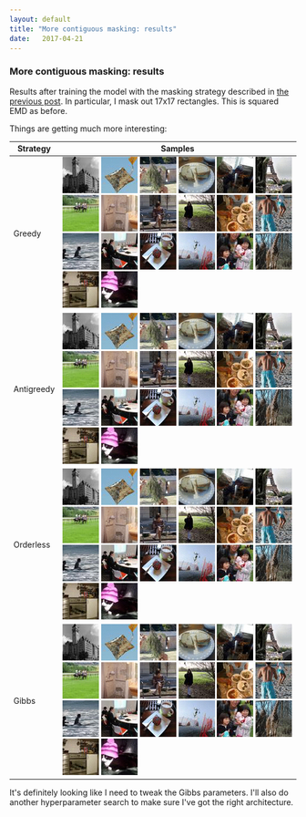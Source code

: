 ```yaml
---
layout: default
title: "More contiguous masking: results"
date:   2017-04-21
---
```


### More contiguous masking: results

Results after training the model with the masking strategy described in [the previous post](https://cooijmanstim.github.io/2017/04/17/more-contiguous-masking/).
In particular, I mask out 17x17 rectangles. This is squared EMD as before.

Things are getting much more interesting:

<table>
<thead>
<th>Strategy</th>
<th>Samples</th>
</thead>
<tbody>

<tr><td>Greedy</td><td>
<img src="/assets/images/sample_2017-04-19/sample_emd2_deepish_contiguish_greedy_ancestral_2017-04-19T20:34:08.217198_T1.0/0.gif">
<img src="/assets/images/sample_2017-04-19/sample_emd2_deepish_contiguish_greedy_ancestral_2017-04-19T20:34:08.217198_T1.0/1.gif">
<img src="/assets/images/sample_2017-04-19/sample_emd2_deepish_contiguish_greedy_ancestral_2017-04-19T20:34:08.217198_T1.0/10.gif">
<img src="/assets/images/sample_2017-04-19/sample_emd2_deepish_contiguish_greedy_ancestral_2017-04-19T20:34:08.217198_T1.0/11.gif">
<img src="/assets/images/sample_2017-04-19/sample_emd2_deepish_contiguish_greedy_ancestral_2017-04-19T20:34:08.217198_T1.0/12.gif">
<img src="/assets/images/sample_2017-04-19/sample_emd2_deepish_contiguish_greedy_ancestral_2017-04-19T20:34:08.217198_T1.0/13.gif">
<img src="/assets/images/sample_2017-04-19/sample_emd2_deepish_contiguish_greedy_ancestral_2017-04-19T20:34:08.217198_T1.0/14.gif">
<img src="/assets/images/sample_2017-04-19/sample_emd2_deepish_contiguish_greedy_ancestral_2017-04-19T20:34:08.217198_T1.0/15.gif">
<img src="/assets/images/sample_2017-04-19/sample_emd2_deepish_contiguish_greedy_ancestral_2017-04-19T20:34:08.217198_T1.0/16.gif">
<img src="/assets/images/sample_2017-04-19/sample_emd2_deepish_contiguish_greedy_ancestral_2017-04-19T20:34:08.217198_T1.0/17.gif">
<img src="/assets/images/sample_2017-04-19/sample_emd2_deepish_contiguish_greedy_ancestral_2017-04-19T20:34:08.217198_T1.0/18.gif">
<img src="/assets/images/sample_2017-04-19/sample_emd2_deepish_contiguish_greedy_ancestral_2017-04-19T20:34:08.217198_T1.0/19.gif">
<img src="/assets/images/sample_2017-04-19/sample_emd2_deepish_contiguish_greedy_ancestral_2017-04-19T20:34:08.217198_T1.0/2.gif">
<img src="/assets/images/sample_2017-04-19/sample_emd2_deepish_contiguish_greedy_ancestral_2017-04-19T20:34:08.217198_T1.0/3.gif">
<img src="/assets/images/sample_2017-04-19/sample_emd2_deepish_contiguish_greedy_ancestral_2017-04-19T20:34:08.217198_T1.0/4.gif">
<img src="/assets/images/sample_2017-04-19/sample_emd2_deepish_contiguish_greedy_ancestral_2017-04-19T20:34:08.217198_T1.0/5.gif">
<img src="/assets/images/sample_2017-04-19/sample_emd2_deepish_contiguish_greedy_ancestral_2017-04-19T20:34:08.217198_T1.0/6.gif">
<img src="/assets/images/sample_2017-04-19/sample_emd2_deepish_contiguish_greedy_ancestral_2017-04-19T20:34:08.217198_T1.0/7.gif">
<img src="/assets/images/sample_2017-04-19/sample_emd2_deepish_contiguish_greedy_ancestral_2017-04-19T20:34:08.217198_T1.0/8.gif">
<img src="/assets/images/sample_2017-04-19/sample_emd2_deepish_contiguish_greedy_ancestral_2017-04-19T20:34:08.217198_T1.0/9.gif">
</td></tr>

<tr><td>Antigreedy</td><td>
<img src="/assets/images/sample_2017-04-19/sample_emd2_deepish_contiguish_antigreedy_ancestral_2017-04-19T23:39:53.919793_T1.0/0.gif">
<img src="/assets/images/sample_2017-04-19/sample_emd2_deepish_contiguish_antigreedy_ancestral_2017-04-19T23:39:53.919793_T1.0/1.gif">
<img src="/assets/images/sample_2017-04-19/sample_emd2_deepish_contiguish_antigreedy_ancestral_2017-04-19T23:39:53.919793_T1.0/10.gif">
<img src="/assets/images/sample_2017-04-19/sample_emd2_deepish_contiguish_antigreedy_ancestral_2017-04-19T23:39:53.919793_T1.0/11.gif">
<img src="/assets/images/sample_2017-04-19/sample_emd2_deepish_contiguish_antigreedy_ancestral_2017-04-19T23:39:53.919793_T1.0/12.gif">
<img src="/assets/images/sample_2017-04-19/sample_emd2_deepish_contiguish_antigreedy_ancestral_2017-04-19T23:39:53.919793_T1.0/13.gif">
<img src="/assets/images/sample_2017-04-19/sample_emd2_deepish_contiguish_antigreedy_ancestral_2017-04-19T23:39:53.919793_T1.0/14.gif">
<img src="/assets/images/sample_2017-04-19/sample_emd2_deepish_contiguish_antigreedy_ancestral_2017-04-19T23:39:53.919793_T1.0/15.gif">
<img src="/assets/images/sample_2017-04-19/sample_emd2_deepish_contiguish_antigreedy_ancestral_2017-04-19T23:39:53.919793_T1.0/16.gif">
<img src="/assets/images/sample_2017-04-19/sample_emd2_deepish_contiguish_antigreedy_ancestral_2017-04-19T23:39:53.919793_T1.0/17.gif">
<img src="/assets/images/sample_2017-04-19/sample_emd2_deepish_contiguish_antigreedy_ancestral_2017-04-19T23:39:53.919793_T1.0/18.gif">
<img src="/assets/images/sample_2017-04-19/sample_emd2_deepish_contiguish_antigreedy_ancestral_2017-04-19T23:39:53.919793_T1.0/19.gif">
<img src="/assets/images/sample_2017-04-19/sample_emd2_deepish_contiguish_antigreedy_ancestral_2017-04-19T23:39:53.919793_T1.0/2.gif">
<img src="/assets/images/sample_2017-04-19/sample_emd2_deepish_contiguish_antigreedy_ancestral_2017-04-19T23:39:53.919793_T1.0/3.gif">
<img src="/assets/images/sample_2017-04-19/sample_emd2_deepish_contiguish_antigreedy_ancestral_2017-04-19T23:39:53.919793_T1.0/4.gif">
<img src="/assets/images/sample_2017-04-19/sample_emd2_deepish_contiguish_antigreedy_ancestral_2017-04-19T23:39:53.919793_T1.0/5.gif">
<img src="/assets/images/sample_2017-04-19/sample_emd2_deepish_contiguish_antigreedy_ancestral_2017-04-19T23:39:53.919793_T1.0/6.gif">
<img src="/assets/images/sample_2017-04-19/sample_emd2_deepish_contiguish_antigreedy_ancestral_2017-04-19T23:39:53.919793_T1.0/7.gif">
<img src="/assets/images/sample_2017-04-19/sample_emd2_deepish_contiguish_antigreedy_ancestral_2017-04-19T23:39:53.919793_T1.0/8.gif">
<img src="/assets/images/sample_2017-04-19/sample_emd2_deepish_contiguish_antigreedy_ancestral_2017-04-19T23:39:53.919793_T1.0/9.gif">
</td></tr>

<tr><td>Orderless</td><td>
<img src="/assets/images/sample_2017-04-19/sample_emd2_deepish_contiguish_orderless_ancestral_2017-04-19T18:14:27.027297_T1.0/0.gif">
<img src="/assets/images/sample_2017-04-19/sample_emd2_deepish_contiguish_orderless_ancestral_2017-04-19T18:14:27.027297_T1.0/1.gif">
<img src="/assets/images/sample_2017-04-19/sample_emd2_deepish_contiguish_orderless_ancestral_2017-04-19T18:14:27.027297_T1.0/10.gif">
<img src="/assets/images/sample_2017-04-19/sample_emd2_deepish_contiguish_orderless_ancestral_2017-04-19T18:14:27.027297_T1.0/11.gif">
<img src="/assets/images/sample_2017-04-19/sample_emd2_deepish_contiguish_orderless_ancestral_2017-04-19T18:14:27.027297_T1.0/12.gif">
<img src="/assets/images/sample_2017-04-19/sample_emd2_deepish_contiguish_orderless_ancestral_2017-04-19T18:14:27.027297_T1.0/13.gif">
<img src="/assets/images/sample_2017-04-19/sample_emd2_deepish_contiguish_orderless_ancestral_2017-04-19T18:14:27.027297_T1.0/14.gif">
<img src="/assets/images/sample_2017-04-19/sample_emd2_deepish_contiguish_orderless_ancestral_2017-04-19T18:14:27.027297_T1.0/15.gif">
<img src="/assets/images/sample_2017-04-19/sample_emd2_deepish_contiguish_orderless_ancestral_2017-04-19T18:14:27.027297_T1.0/16.gif">
<img src="/assets/images/sample_2017-04-19/sample_emd2_deepish_contiguish_orderless_ancestral_2017-04-19T18:14:27.027297_T1.0/17.gif">
<img src="/assets/images/sample_2017-04-19/sample_emd2_deepish_contiguish_orderless_ancestral_2017-04-19T18:14:27.027297_T1.0/18.gif">
<img src="/assets/images/sample_2017-04-19/sample_emd2_deepish_contiguish_orderless_ancestral_2017-04-19T18:14:27.027297_T1.0/19.gif">
<img src="/assets/images/sample_2017-04-19/sample_emd2_deepish_contiguish_orderless_ancestral_2017-04-19T18:14:27.027297_T1.0/2.gif">
<img src="/assets/images/sample_2017-04-19/sample_emd2_deepish_contiguish_orderless_ancestral_2017-04-19T18:14:27.027297_T1.0/3.gif">
<img src="/assets/images/sample_2017-04-19/sample_emd2_deepish_contiguish_orderless_ancestral_2017-04-19T18:14:27.027297_T1.0/4.gif">
<img src="/assets/images/sample_2017-04-19/sample_emd2_deepish_contiguish_orderless_ancestral_2017-04-19T18:14:27.027297_T1.0/5.gif">
<img src="/assets/images/sample_2017-04-19/sample_emd2_deepish_contiguish_orderless_ancestral_2017-04-19T18:14:27.027297_T1.0/6.gif">
<img src="/assets/images/sample_2017-04-19/sample_emd2_deepish_contiguish_orderless_ancestral_2017-04-19T18:14:27.027297_T1.0/7.gif">
<img src="/assets/images/sample_2017-04-19/sample_emd2_deepish_contiguish_orderless_ancestral_2017-04-19T18:14:27.027297_T1.0/8.gif">
<img src="/assets/images/sample_2017-04-19/sample_emd2_deepish_contiguish_orderless_ancestral_2017-04-19T18:14:27.027297_T1.0/9.gif">
</td></tr>

<tr><td>Gibbs</td><td>
<img src="/assets/images/sample_2017-04-19/sample_emd2_deepish_contiguish_independent_gibbs_2017-04-19T15:55:25.238319_T1.0/0.gif">
<img src="/assets/images/sample_2017-04-19/sample_emd2_deepish_contiguish_independent_gibbs_2017-04-19T15:55:25.238319_T1.0/1.gif">
<img src="/assets/images/sample_2017-04-19/sample_emd2_deepish_contiguish_independent_gibbs_2017-04-19T15:55:25.238319_T1.0/10.gif">
<img src="/assets/images/sample_2017-04-19/sample_emd2_deepish_contiguish_independent_gibbs_2017-04-19T15:55:25.238319_T1.0/11.gif">
<img src="/assets/images/sample_2017-04-19/sample_emd2_deepish_contiguish_independent_gibbs_2017-04-19T15:55:25.238319_T1.0/12.gif">
<img src="/assets/images/sample_2017-04-19/sample_emd2_deepish_contiguish_independent_gibbs_2017-04-19T15:55:25.238319_T1.0/13.gif">
<img src="/assets/images/sample_2017-04-19/sample_emd2_deepish_contiguish_independent_gibbs_2017-04-19T15:55:25.238319_T1.0/14.gif">
<img src="/assets/images/sample_2017-04-19/sample_emd2_deepish_contiguish_independent_gibbs_2017-04-19T15:55:25.238319_T1.0/15.gif">
<img src="/assets/images/sample_2017-04-19/sample_emd2_deepish_contiguish_independent_gibbs_2017-04-19T15:55:25.238319_T1.0/16.gif">
<img src="/assets/images/sample_2017-04-19/sample_emd2_deepish_contiguish_independent_gibbs_2017-04-19T15:55:25.238319_T1.0/17.gif ">
<img src="/assets/images/sample_2017-04-19/sample_emd2_deepish_contiguish_independent_gibbs_2017-04-19T15:55:25.238319_T1.0/18.gif">
<img src="/assets/images/sample_2017-04-19/sample_emd2_deepish_contiguish_independent_gibbs_2017-04-19T15:55:25.238319_T1.0/19.gif">
<img src="/assets/images/sample_2017-04-19/sample_emd2_deepish_contiguish_independent_gibbs_2017-04-19T15:55:25.238319_T1.0/2.gif ">
<img src="/assets/images/sample_2017-04-19/sample_emd2_deepish_contiguish_independent_gibbs_2017-04-19T15:55:25.238319_T1.0/3.gif">
<img src="/assets/images/sample_2017-04-19/sample_emd2_deepish_contiguish_independent_gibbs_2017-04-19T15:55:25.238319_T1.0/4.gif">
<img src="/assets/images/sample_2017-04-19/sample_emd2_deepish_contiguish_independent_gibbs_2017-04-19T15:55:25.238319_T1.0/5.gif ">
<img src="/assets/images/sample_2017-04-19/sample_emd2_deepish_contiguish_independent_gibbs_2017-04-19T15:55:25.238319_T1.0/6.gif">
<img src="/assets/images/sample_2017-04-19/sample_emd2_deepish_contiguish_independent_gibbs_2017-04-19T15:55:25.238319_T1.0/7.gif">
<img src="/assets/images/sample_2017-04-19/sample_emd2_deepish_contiguish_independent_gibbs_2017-04-19T15:55:25.238319_T1.0/8.gif">
<img src="/assets/images/sample_2017-04-19/sample_emd2_deepish_contiguish_independent_gibbs_2017-04-19T15:55:25.238319_T1.0/9.gif">
</td></tr>

</tbody>
</table>

It's definitely looking like I need to tweak the Gibbs parameters. I'll also do another hyperparameter search to make sure I've got the right architecture.
